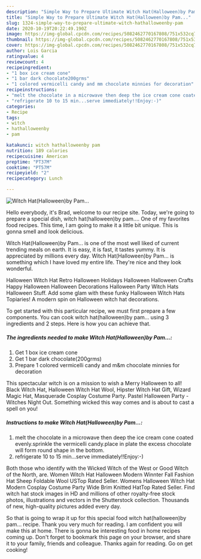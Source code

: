 ```yaml
---
description: "Simple Way to Prepare Ultimate Witch Hat(Halloween)by Pam..."
title: "Simple Way to Prepare Ultimate Witch Hat(Halloween)by Pam..."
slug: 1324-simple-way-to-prepare-ultimate-witch-hathalloweenby-pam
date: 2020-10-19T20:22:49.190Z
image: https://img-global.cpcdn.com/recipes/5082462770167808/751x532cq70/witch-hathalloweenby-pam-recipe-main-photo.jpg
thumbnail: https://img-global.cpcdn.com/recipes/5082462770167808/751x532cq70/witch-hathalloweenby-pam-recipe-main-photo.jpg
cover: https://img-global.cpcdn.com/recipes/5082462770167808/751x532cq70/witch-hathalloweenby-pam-recipe-main-photo.jpg
author: Lois Garcia
ratingvalue: 4
reviewcount: 4
recipeingredient:
- "1 box ice cream cone"
- "1 bar dark chocolate200grms"
- "1 colored vermicelli candy and mm chocolate minnies for decoration"
recipeinstructions:
- "melt the chocolate in a microwave then deep the ice cream cone coated evenly.sprinkle the vermicelli candy.place in plate the excess chocolate will form round shape in the bottom."
- "refrigerate 10 to 15 min...serve immediately!!Enjoy:-)"
categories:
- Recipe
tags:
- witch
- hathalloweenby
- pam

katakunci: witch hathalloweenby pam 
nutrition: 189 calories
recipecuisine: American
preptime: "PT37M"
cooktime: "PT57M"
recipeyield: "2"
recipecategory: Lunch

---
```



![Witch Hat(Halloween)by Pam...](https://img-global.cpcdn.com/recipes/5082462770167808/751x532cq70/witch-hathalloweenby-pam-recipe-main-photo.jpg)

Hello everybody, it's Brad, welcome to our recipe site. Today, we're going to prepare a special dish, witch hat(halloween)by pam.... One of my favorites food recipes. This time, I am going to make it a little bit unique. This is gonna smell and look delicious.

Witch Hat(Halloween)by Pam... is one of the most well liked of current trending meals on earth. It is easy, it is fast, it tastes yummy. It is appreciated by millions every day. Witch Hat(Halloween)by Pam... is something which I have loved my entire life. They're nice and they look wonderful.

Halloween Witch Hat Retro Halloween Holidays Halloween Halloween Crafts Happy Halloween Halloween Decorations Halloween Party Witch Hats Halloween Stuff. Add some glam with these funky Halloween Witch Hats Topiaries! A modern spin on Halloween witch hat decorations.


To get started with this particular recipe, we must first prepare a few components. You can cook witch hat(halloween)by pam... using 3 ingredients and 2 steps. Here is how you can achieve that.

<!--inarticleads1-->

##### The ingredients needed to make Witch Hat(Halloween)by Pam...:

1. Get 1 box ice cream cone
1. Get 1 bar dark chocolate(200grms)
1. Prepare 1 colored vermicelli candy and m&amp;m chocolate minnies for decoration


This spectacular witch is on a mission to wish a Merry Halloween to all! Black Witch Hat, Halloween Witch Hat Wool, Hipster Witch Hat Gift, Wizard Magic Hat, Masquerade Cosplay Costume Party. Pastel Halloween Party - Witches Night Out. Something wicked this way comes and is about to cast a spell on you! 

<!--inarticleads2-->

##### Instructions to make Witch Hat(Halloween)by Pam...:

1. melt the chocolate in a microwave then deep the ice cream cone coated evenly.sprinkle the vermicelli candy.place in plate the excess chocolate will form round shape in the bottom.
1. refrigerate 10 to 15 min...serve immediately!!Enjoy:-)


Both those who identify with the Wicked Witch of the West or Good Witch of the North, are. Women Witch Hat Halloween Modern Winnter Fall Fashion Hat Sheep Foldable Wool USTop Rated Seller. Womens Halloween Witch Hat Modern Cosplay Costume Party Wide Brim Knitted HatTop Rated Seller. Find witch hat stock images in HD and millions of other royalty-free stock photos, illustrations and vectors in the Shutterstock collection. Thousands of new, high-quality pictures added every day. 

So that is going to wrap it up for this special food witch hat(halloween)by pam... recipe. Thank you very much for reading. I am confident you will make this at home. There is gonna be interesting food in home recipes coming up. Don't forget to bookmark this page on your browser, and share it to your family, friends and colleague. Thanks again for reading. Go on get cooking!
